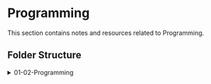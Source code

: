 # Programming

This section contains notes and resources related to Programming.

## Folder Structure

<details>
<summary>01-02-Programming</summary>

- [01-02-01-Python](./01-02-01-Python)
- [Programming README.md](./Programming%20README.md)

<details>
<summary>01-02-01-Python</summary>

- [01-02-01-01-Data Structure and Algorithms - 1.md](./01-02-01-Python/01-02-01-01-Data%20Structure%20and%20Algorithms%20-%201.md)

</details>
</details>
